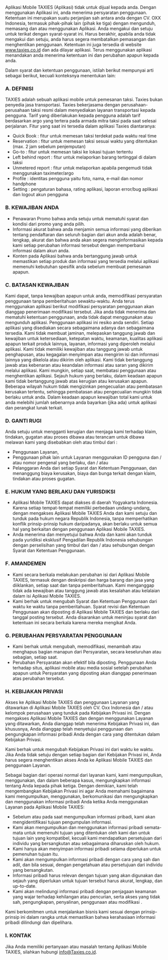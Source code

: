 Aplikasi Mobile TAXIES (Aplikasi) tidak untuk dijual kepada anda. Dengan menggunakan Aplikasi ini, anda menerima persyaratan penggunaan. Ketentuan ini merupakan suatu perjanjian sah antara anda dengan CV. OXX Indonesia, termasuk pihak-pihak lain (pihak ke tiga) dengan mengunduh, memasang dan atau menggunakan Aplikasi. Anda mengakui dan setuju untuk terikat dengan syarat-syarat ini. Harus berakhir, apabila anda tidak mengakui dan setuju, anda harus segera membatalkan pemasangan dan menghentikan penggunaan. Ketentuan ini juga tersedia di website www.taxies.co.id dan ada dilayar aplikasi. Terus menggunakan aplikasi menandakan anda menerima ketentuan ini dan perubahan apapun kepada anda.

Dalam syarat dan ketentuan penggunaan, istilah berikut mempunyai arti sebagai berikut, kecuali konteksnya menentukan lain:

### A. DEFINISI

TAXIES adalah sebuah aplikasi mobile untuk pemesanan taksi. Taxies bukan penyedia jasa transportasi. Taxies bekerjasama dengan perusahaan-perusahaan taksi resmi dalam menyediakan layanan transportasi kepada pengguna. Tarif yang diberlakukan kepada pengguna adalah tarif berdasarkan argo yang tertera pada armada mitra taksi pada saat selesai perjalanan. Fitur yang saat ini tersedia dalam aplikasi Taxies diantaranya: 

- Quick Book : fitur untuk memesan taksi terdekat pada waktu real time
- Reservation : fitur untuk memesan taksi sesuai waktu yang ditentukan (max. 2 jam sebelum penjemputan)
- Go-to : fitur untuk memesan taksi ke lokasi tujuan tertentu
- Left behind report : fitur untuk melaporkan barang tertinggal di dalam taksi
- Unmetered report : fitur untuk melaporkan apabila pengemudi tidak menggunakan taximeter/argo
- Profile : identitas pengguna yaitu foto, nama, e-mail dan nomor handphone
- Setting : pengaturan bahasa, rating aplikasi, laporan error/bug aplikasi dan logout akun pengguna 

### B. KEWAJIBAN ANDA

- Penawaran Promo bahwa anda setuju untuk mematuhi syarat dan kondisi dari promo yang anda pilih.
- Informasi akurat bahwa anda menjamin semua informasi yang diberikan tentang pendaftaran dan seluruh bagian dari akun anda adalah benar, lengkap, akurat dan bahwa anda akan segera menginformasikan kepada kami setiap perubahan informasi tersebut dengan memperbarui informasi dalam akun anda.
- Konten pada Aplikasi bahwa anda bertanggung jawab untuk memastikan setiap produk dan informasi yang tersedia melalui aplikasi memenuhi kebutuhan spesifik anda sebelum membuat pemesanan apapun.

### C. BATASAN KEWAJIBAN

Kami dapat, tanpa kewajiban apapun untuk anda, memodifikasi persyaratan penggunaan tanpa pemberitahuan sewaktu-waktu. Anda terus menggunakan aplikasi berikut modifikasi persyaratan penggunaan akan dianggap penerimaan modifikasi tersebut. Jika anda tidak menerima dan mematuhi ketentuan penggunaan, anda tidak dapat menggunakan atau mengunduh aplikasi. Penggunaan aplikasi ini resiko anda sendiri. Setiap aplikasi yang disediakan secara sebagaimana adanya dan sebagaimana tersedia. Kami tidak membuat jaminan, melepaskan tanggung jawab dan kewajiban untuk ketersediaan, ketepatan waktu, keamanan, kualitas aplikasi apapun terkait produk lainnya, layanan, informasi yang diperoleh melalui aplikasi. Kami tidak memiliki kewajiban atau tanggung jawab untuk penghapusan, atau kegagalan menyimpan atau mengirim isi dan informasi lainnya yang dikelola atau dikirim oleh aplikasi. Kami tidak bertanggung jawab atas kebenaran atau keandalan informasi atau saran yang dikirim melalui aplikasi. Kami mungkin, setiap saat, membatasi penggunaan atau menghentikan aplikasi. Sejauh hukum yang berlaku, dalam keadaan apapun kami tidak bertanggung jawab atas kerugian atau kerusakan apapun. Beberapa wilayah hukum tidak mengizinkan pengecualian atau pembatasan kerusakan tertentu, sehingga pembatasan atau pengecualian mungkin tidak berlaku untuk anda. Dalam keadaan apapun kewajiban total kami untuk anda melebihi jumlah sebenarnya anda bayarkan (jika ada) untuk aplikasi dan perangkat lunak terkait.

### D. GANTI RUGI

Anda setuju untuk mengganti kerugian dan menjaga kami terhadap klaim, tindakan, gugatan atau proses dibawa atau terancam untuk dibawa melawan kami yang disebabkan oleh atau timbul dari :

- Penggunaan Layanan,
- Penggunaan pihak lain untuk Layanan menggunakan ID pengguna dan / atau nomor pengenal yang berlaku, dan / atau
- Pelanggaran Anda dari setiap Syarat dan Ketentuan Penggunaan, dan menanggung biaya kerusakan, biaya dan bunga terkait dengan klaim, tindakan atau proses gugatan.
 
### E. HUKUM YANG BERLAKU DAN YURISDIKSI

- Aplikasi Mobile TAXIES dapat diakses di daerah Yogyakarta Indonesia. Karena setiap tempat-tempat memiliki perbedaan undang-undang, dengan mengakses Aplikasi Mobile TAXIES Anda dan kami setuju dan tunduk pada hukum negara Republik Indonesia, tanpa memperhatikan konflik prinsip-prinsip hukum daripadanya, akan berlaku untuk semua hal yang berkaitan dengan penggunaan Aplikasi Mobile TAXIES.
- Anda menerima dan menyetujui bahwa Anda dan kami akan tunduk pada yuridiksi eksklusif Pengadilan Republik Indonesia sehubungan dengan perselisihan yang timbul dari dan / atau sehubungan dengan Syarat dan Ketentuan Penggunaan.
 
### F. AMANDEMEN

- Kami secara berkala melakukan perubahan isi dari Aplikasi Mobile TAXIES, termasuk dengan deskripsi dan harga barang dan jasa yang diiklankan, setiap saat dan tanpa pemberitahuan. Kami menganggap tidak ada kewajiban atau tanggung jawab atas kesalahan atau kelalaian dalam isi Aplikasi Mobile TAXIES.
- Kami berhak untuk mengubah Syarat dan Ketentuan Penggunaan dari waktu ke waktu tanpa pemberitahuan. Syarat revisi dan Ketentuan Penggunaan akan diposting di Aplikasi Mobile TAXIES dan berlaku dari tanggal posting tersebut. Anda disarankan untuk meninjau syarat dan ketentuan ini secara berkala karena mereka mengikat Anda.


### G. PERUBAHAN PERSYARATAN PENGGUNAAN

- Kami berhak untuk mengubah, memodifikasi, menambah atau menghapus bagian manapun dari Persyaratan, secara keseluruhan atau sebagian, setiap saat.
- Perubahan Persyaratan akan efektif bila diposting. Penggunaan Anda terhadap situs, aplikasi mobile atau media sosial setelah perubahan apapun untuk Persyaratan yang diposting akan dianggap penerimaan atas perubahan tersebut.

### H. KEBIJAKAN PRIVASI

Akses ke Aplikasi Mobile TAXIES dan penggunaan Layanan yang ditawarkan di Aplikasi Mobile TAXIES oleh CV. Oxx Indonesia dan / atau kelompok perusahaan yang tunduk pada Kebijakan Privasi ini. Dengan mengakses Aplikasi Mobile TAXIES dan dengan menggunakan Layanan yang ditawarkan, Anda dianggap telah menerima Kebijakan Privasi ini, dan khususnya, Anda dianggap telah menyetujui penggunaan dan pengungkapan informasi pribadi Anda dengan cara yang ditentukan dalam Kebijakan Privasi.

Kami berhak untuk mengubah Kebijakan Privasi ini dari waktu ke waktu. Jika Anda tidak setuju dengan setiap bagian dari Kebijakan Privasi ini, Anda harus segera menghentikan akses Anda ke Aplikasi Mobile TAXIES dan penggunaan Layanan. 

Sebagai bagian dari operasi normal dari layanan kami, kami mengumpulkan, menggunakan, dan dalam beberapa kasus, mengungkapkan informasi tentang Anda kepada pihak ketiga. Dengan demikian, kami telah mengembangkan Kebijakan Privasi ini agar Anda memahami bagaimana kami mengumpulkan, menggunakan, berkomunikasi dan mengungkapkan dan menggunakan informasi pribadi Anda ketika Anda menggunakan Layanan pada Aplikasi Mobile TAXIES:

- Sebelum atau pada saat mengumpulkan informasi pribadi, kami akan mengidentifikasi tujuan pengumpulan informasi.
- Kami akan mengumpulkan dan menggunakan informasi pribadi semata-mata untuk memenuhi tujuan yang ditentukan oleh kami dan untuk tujuan lain yang kompatibel, kecuali kami mendapatkan persetujuan dari individu yang bersangkutan atau sebagaimana diharuskan oleh hukum.
- Kami hanya akan menyimpan informasi pribadi selama diperlukan untuk pemenuhan tujuan itu.
- Kami akan mengumpulkan informasi pribadi dengan cara yang sah dan adil, dan bila sesuai, dengan pengetahuan atau persetujuan dari individu yang bersangkutan.
- Informasi pribadi harus relevan dengan tujuan yang akan digunakan dan sejauh yang diperlukan untuk tujuan tersebut harus akurat, lengkap, dan up-to-date.
- Kami akan melindungi informasi pribadi dengan penjagaan keamanan yang wajar terhadap kehilangan atau pencurian, serta akses yang tidak sah, pengungkapan, penyalinan, penggunaan atau modifikasi .

Kami berkomitmen untuk menjalankan bisnis kami sesuai dengan prinsip-prinsip ini dalam rangka untuk memastikan bahwa kerahasiaan informasi pribadi dilindungi dan dipelihara.

### I. KONTAK

Jika Anda memiliki pertanyaan atau masalah tentang Aplikasi Mobile TAXIES, silahkan hubungi info@Taxies.co.id.